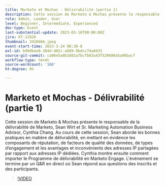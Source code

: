 ```yaml
---
title: Marketo et Mochas - Délivrabilité (partie 1)
description: Cette session de Marketo & Mochas présente le responsable de la délivrabilité de Marketo, Sean Wirt et Sr. Marketing Automation Business Advisor, Cynthia Chang. Au cours de cette session, Sean aborde les bonnes pratiques en matière de délivrabilité, en mettant en évidence les composants de réputation, de facteurs de qualité des données, de types d’engagement et les avantages et inconvénients des adresses IP partagées par rapport aux adresses IP dédiées. Cynthia montre ensuite comment importer le Programme de délivrabilité en Marketo Engage. L'événement se termine par un Q&R en direct où Sean répond aux questions des inscrits et des participants.
role: Admin, Leader, User
level: Beginner, Intermediate, Experienced
doc-type: Event
last-substantial-update: 2023-03-16T00:00:00Z
jira: KT-12926
thumbnail: 3416666.jpeg
event-start-time: 2023-3-24 08:30-8
exl-id: b9b0bae8-384d-402c-a9d9-9bdcc74ad433
source-git-commit: ca06e5a8b1602a7bcfb83a43f529680a5a96bacf
workflow-type: tm+mt
source-wordcount: '168'
ht-degree: 0%

---
```


# Marketo et Mochas - Délivrabilité (partie 1)

Cette session de Marketo &amp; Mochas présente le responsable de la délivrabilité de Marketo, Sean Wirt et Sr. Marketing Automation Business Advisor, Cynthia Chang. Au cours de cette session, Sean aborde les bonnes pratiques en matière de délivrabilité, en mettant en évidence les composants de réputation, de facteurs de qualité des données, de types d’engagement et les avantages et inconvénients des adresses IP partagées par rapport aux adresses IP dédiées. Cynthia montre ensuite comment importer le Programme de délivrabilité en Marketo Engage. L&#39;événement se termine par un Q&amp;R en direct où Sean répond aux questions des inscrits et des participants.

>[!VIDEO](https://video.tv.adobe.com/v/3416666/?quality=12&learn=on)
